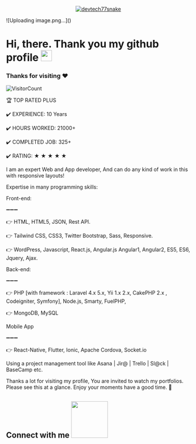 <p align="center">
  <a href="#"><img src="https://readme-typing-svg.herokuapp.com?font=Architects+Daughter&size=30&duration=3000&pause=800&color=1BCDFF&center=true&vCenter=true&random=false&width=600&height=60&lines=Welcome+to+my+Github+Profile!;Senior+Web+Developer;Android+%26+iOS+App+Developer;Especially+Backend+Development" alt="devtech77snake" /></a>
</p>![Uploading image.png…]()


<!-- Short Introduction -->

<h1 align = "left">
  Hi, there. Thank you my github profile <img src="https://github.com/devtech77snake/devtech77snake/blob/main/wave.gif" width="30" />

   ### Thanks for visiting :heart:
  ![VisitorCount](https://profile-counter.glitch.me/fireman03151/count.svg)
  &emsp;
  
🏆 TOP RATED PLUS

<p>✔️ EXPERIENCE: 10 Years<p/>
<p>✔️ HOURS WORKED: 21000+<p/>
<p>✔️ COMPLETED JOB: 325+<p/>
<p>✔️ RATING: ★ ★ ★ ★ ★<p/>

I am an expert Web and App developer, And can do any kind of work in this with responsive layouts!

Expertise in many programming skills:

<p>Front-end:<p/>
<p>➖➖➖<p/>
<p>👉 HTML, HTML5, JSON, Rest API.<p/>
<p>👉 Tailwind CSS, CSS3, Twitter Bootstrap, Sass, Responsive.<p/>
<p>👉 WordPress, Javascript, React.js, Angular.js Angular1, Angular2, ES5, ES6, Jquery, Ajax.<p/>

<p>Back-end:<p/>
<p>➖➖➖<p/>
<p>👉 PHP [with framework : Laravel 4.x 5.x, Yii 1.x 2.x, CakePHP 2.x , Codeigniter, Symfony], Node.js, Smarty, FuelPHP,<p/>
<p>👉 MongoDB, MySQL<p/>

<p>Mobile App<p/>
<p>➖➖➖<p/>
<p>👉 React-Native, Flutter, Ionic, Apache Cordova, Socket.io<p/>

Using a project management tool like Asana | Jir@ | Trello | Sl@ck | BaseCamp etc.

Thanks a lot for visiting my profile, You are invited to watch my portfolios. Please see this at a glance. Enjoy your moments have a good time. 🙂
<h2> Connect with me <img src='https://raw.githubusercontent.com/ShahriarShafin/ShahriarShafin/main/Assets/handshake.gif' width="100px"> </h2>
